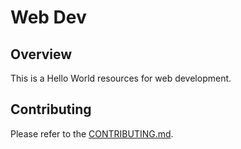 # Web Dev

## Overview


This is a Hello World resources for web development.


## Contributing

Please refer to the [CONTRIBUTING.md](..\CONTRIBUTING.md).


